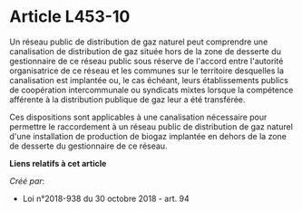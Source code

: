 # Article L453-10

Un réseau public de distribution de gaz naturel peut comprendre une canalisation de distribution de gaz située hors de la
zone de desserte du gestionnaire de ce réseau public sous réserve de l'accord entre l'autorité organisatrice de ce réseau et
les communes sur le territoire desquelles la canalisation est implantée ou, le cas échéant, leurs établissements publics de
coopération intercommunale ou syndicats mixtes lorsque la compétence afférente à la distribution publique de gaz leur a été
transférée.

Ces dispositions sont applicables à une canalisation nécessaire pour permettre le raccordement à un réseau public de
distribution de gaz naturel d'une installation de production de biogaz implantée en dehors de la zone de desserte du
gestionnaire de ce réseau.

**Liens relatifs à cet article**

_Créé par_:

  - Loi n°2018-938 du 30 octobre 2018 - art. 94
